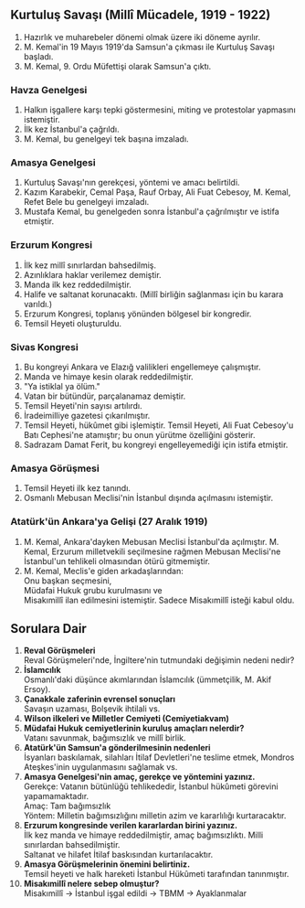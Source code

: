 ## Kurtuluş Savaşı (Millî Mücadele, 1919 - 1922)
1. Hazırlık ve muharebeler dönemi olmak üzere iki döneme ayrılır.
2. M. Kemal'in 19 Mayıs 1919'da Samsun'a çıkması ile Kurtuluş Savaşı başladı.
3. M. Kemal, 9. Ordu Müfettişi olarak Samsun'a çıktı.

### Havza Genelgesi
1. Halkın işgallere karşı tepki göstermesini, miting ve protestolar yapmasını istemiştir.
2. İlk kez İstanbul'a çağrıldı.
3. M. Kemal, bu genelgeyi tek başına imzaladı.

### Amasya Genelgesi
1. Kurtuluş Savaşı'nın gerekçesi, yöntemi ve amacı belirtildi.
2. Kazım Karabekir, Cemal Paşa, Rauf Orbay, Ali Fuat Cebesoy, M. Kemal, Refet Bele bu genelgeyi imzaladı.
3. Mustafa Kemal, bu genelgeden sonra İstanbul'a çağrılmıştır ve istifa etmiştir.

### Erzurum Kongresi
1. İlk kez millî sınırlardan bahsedilmiş.
2. Azınlıklara haklar verilemez demiştir.
3. Manda ilk kez reddedilmiştir.
4. Halife ve saltanat korunacaktı. (Millî birliğin sağlanması için bu karara varıldı.)
5. Erzurum Kongresi, toplanış yönünden bölgesel bir kongredir.
6. Temsil Heyeti oluşturuldu.

### Sivas Kongresi
1. Bu kongreyi Ankara ve Elazığ valilikleri engellemeye çalışmıştır.
2. Manda ve himaye kesin olarak reddedilmiştir.
3. "Ya istiklal ya ölüm."
4. Vatan bir bütündür, parçalanamaz demiştir.
5. Temsil Heyeti'nin sayısı artılırdı.
6. İradeimilliye gazetesi çıkarılmıştır.
7. Temsil Heyeti, hükûmet gibi işlemiştir. Temsil Heyeti, Ali Fuat Cebesoy'u Batı Cephesi'ne atamıştır; bu onun yürütme özelliğini gösterir.
8. Sadrazam Damat Ferit, bu kongreyi engelleyemediği için istifa etmiştir.

### Amasya Görüşmesi
1. Temsil Heyeti ilk kez tanındı.
2. Osmanlı Mebusan Meclisi'nin İstanbul dışında açılmasını istemiştir.

### Atatürk'ün Ankara'ya Gelişi (27 Aralık 1919)
1. M. Kemal, Ankara'dayken Mebusan Meclisi İstanbul'da açılmıştır. M. Kemal, Erzurum milletvekili seçilmesine rağmen Mebusan Meclisi'ne İstanbul'un tehlikeli olmasından ötürü gitmemiştir.
2. M. Kemal, Meclis'e giden arkadaşlarından:\
Onu başkan seçmesini,\
Müdafai Hukuk grubu kurulmasını ve\
Misakımillî ilan edilmesini istemiştir. Sadece Misakımillî isteği kabul oldu.

## Sorulara Dair
1. **Reval Görüşmeleri**\
Reval Görüşmeleri'nde, İngiltere'nin tutmundaki değişimin nedeni nedir?
2. **İslamcılık**\
Osmanlı'daki düşünce akımlarından İslamcılık (ümmetçilik, M. Akif Ersoy). 
3. **Çanakkale zaferinin evrensel sonuçları**\
Savaşın uzaması, Bolşevik ihtilali vs.
4. **Wilson ilkeleri ve Milletler Cemiyeti (Cemiyetiakvam)**
5. **Müdafai Hukuk cemiyetlerinin kuruluş amaçları nelerdir?**\
Vatanı savunmak, bağımsızlık ve millî birlik.
6. **Atatürk'ün Samsun'a gönderilmesinin nedenleri**\
İsyanları baskılamak, silahları İtilaf Devletleri'ne teslime etmek, Mondros Ateşkes'inin uygulanmasını sağlamak vs.
7. **Amasya Genelgesi'nin amaç, gerekçe ve yöntemini yazınız.**\
Gerekçe: Vatanın bütünlüğü tehlikededir, İstanbul hükûmeti görevini yapamamaktadır.\
Amaç: Tam bağımsızlık\
Yöntem: Milletin bağımsızlığını milletin azim ve kararlılığı kurtaracaktır.
8. **Erzurum kongresinde verilen kararlardan birini yazınız.**\
İlk kez manda ve himaye reddedilmiştir, amaç bağımsızlıktı. Milli sınırlardan bahsedilmiştir.\
Saltanat ve hilafet İtilaf baskısından kurtarılacaktır.
9. **Amasya Görüşmelerinin önemini belirtiniz.**\
Temsil heyeti ve halk hareketi İstanbul Hükûmeti tarafından tanınmıştır.
10. **Misakımillî nelere sebep olmuştur?**\
Misakımillî → İstanbul işgal edildi → TBMM → Ayaklanmalar
